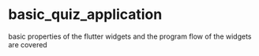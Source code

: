 # basic_quiz_application
 basic properties of the flutter widgets and the program flow of the widgets are covered 
